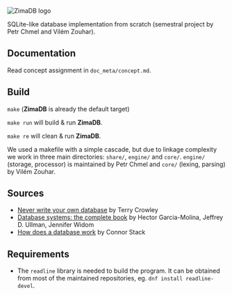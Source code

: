 ![ZimaDB logo](https://raw.githubusercontent.com/zouharvi/ZimaDB/master/doc_meta/logo/zimadb.png)

SQLite-like database implementation from scratch (semestral project by Petr Chmel and Vilém Zouhar).

## Documentation
Read concept assignment in `doc_meta/concept.md`.

## Build
`make` (**ZimaDB** is already the default target)

`make run` will build & run **ZimaDB**.

`make re` will clean & run **ZimaDB**.

We used a makefile with a simple cascade, but due to linkage complexity we work in three main directories: `share/`, `engine/` and `core/`. `engine/` (storage, processor) is maintained by Petr Chmel and `core/` (lexing, parsing) by Vilém Zouhar. 

## Sources
- [Never write your own database](https://medium.com/@terrycrowley/never-write-your-own-database-736f704c780) by Terry Crowley
- [Database systems: the complete book](https://vufind.techlib.cz/Record/000144487#description) by Hector Garcia-Molina, Jeffrey D. Ullman, Jennifer Widom
- [How does a database work](https://cstack.github.io/db_tutorial/) by Connor Stack

## Requirements
- The `readline` library is needed to build the program. It can be obtained from most of the maintained repositories, eg. `dnf install readline-devel`.
